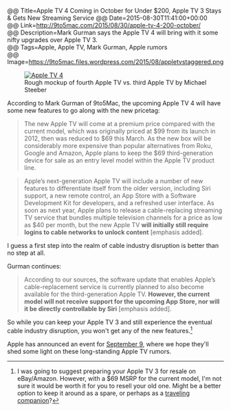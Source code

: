 @@ Title=Apple TV 4 Coming in October for Under $200, Apple TV 3 Stays & Gets New Streaming Service 
@@ Date=2015-08-30T11:41:00+00:00  
@@ Link=http://9to5mac.com/2015/08/30/apple-tv-4-200-october/  
@@ Description=Mark Gurman says the Apple TV 4 will bring with it some nifty upgrades over Apple TV 3.  
@@ Tags=Apple, Apple TV, Mark Gurman, Apple rumors  
@@ Image=https://9to5mac.files.wordpress.com/2015/08/appletvstaggered.png  

<figure>
	<a class="nohover" href="https://9to5mac.files.wordpress.com/2015/08/appletvstaggered.png">
		<img src="https://9to5mac.files.wordpress.com/2015/08/appletvstaggered.png" alt="Apple TV 4" />
	</a>
	<figcaption>Rough mockup of fourth Apple TV vs. third Apple TV by Michael Steeber</figcaption>
</figure>

According to Mark Gurman of 9to5Mac, the upcoming Apple TV 4 will have some new features to go along with the new pricetag:
>The new Apple TV will come at a premium price compared with the current model, which was originally priced at $99 from its launch in 2012, then was reduced to $69 this March. As the new box will be considerably more expensive than popular alternatives from Roku, Google and Amazon, Apple plans to keep the $69 third-generation device for sale as an entry level model within the Apple TV product line.

>Apple’s next-generation Apple TV will include a number of new features to differentiate itself from the older version, including Siri support, a new remote control, an App Store with a Software Development Kit for developers, and a refreshed user interface. As soon as next year, Apple plans to release a cable-replacing streaming TV service that bundles multiple television channels for a price as low as $40 per month, but the new Apple TV **will initially still require logins to cable networks to unlock content** [emphasis added].

I guess a first step into the realm of cable industry disruption is better than no step at all.

Gurman continues:
>According to our sources, the software update that enables Apple’s cable-replacement service is currently planned to also become available for the third-generation Apple TV. **However, the current model will not receive support for the upcoming App Store, nor will it be directly controllable by Siri** [emphasis added].

So while you can keep your Apple TV 3 and still experience the eventual cable industry disruption, you won't get any of the new features.[^resale]

Apple has announced an event for [September 9][apple], where we hope they'll shed some light on these long-standing Apple TV rumors. 

[^resale]: I was going to suggest preparing your Apple TV 3 for resale on eBay/Amazon. However, with a $69 MSRP for the current model, I'm not sure it would be worth it for you to resell your old one. Might be a better option to keep it around as a spare, or perhaps as a [traveling companion][boardingarea]? 

[apple]: http://www.apple.com/apple-events/september-2015/
[boardingarea]: http://flyanddine.boardingarea.com/use-apple-tv-vacation/